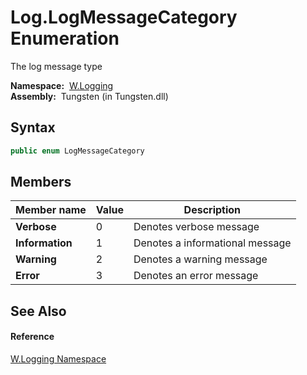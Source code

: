 Log.LogMessageCategory Enumeration
==================================
  The log message type

  **Namespace:**  [W.Logging][1]  
  **Assembly:**  Tungsten (in Tungsten.dll)

Syntax
------

```csharp
public enum LogMessageCategory
```


Members
-------

Member name     | Value | Description                     
--------------- | ----- | ------------------------------- 
**Verbose**     | 0     | Denotes verbose message         
**Information** | 1     | Denotes a informational message 
**Warning**     | 2     | Denotes a warning message       
**Error**       | 3     | Denotes an error message        


See Also
--------

#### Reference
[W.Logging Namespace][1]  

[1]: ../README.md